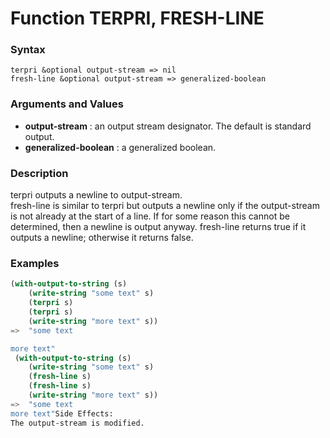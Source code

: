 <!-- Generated on 05/10/2020 by https://github.com/anto2oo/clhs-evolved -->

# Function TERPRI, FRESH-LINE

### Syntax
`terpri &optional output-stream => nil`  
`fresh-line &optional output-stream => generalized-boolean`  


### Arguments and Values
- **output-stream** :  an output stream designator. The default is standard output.   
- **generalized-boolean** : a generalized boolean.   


### Description
terpri outputs a newline to output-stream.  
fresh-line is similar to terpri but outputs a newline only if the output-stream is not already at the start of a line. If for some reason this cannot be determined, then a newline is output anyway. fresh-line returns true if it outputs a newline; otherwise it returns false.



### Examples
```lisp 
(with-output-to-string (s)
    (write-string "some text" s)
    (terpri s)
    (terpri s)
    (write-string "more text" s))
=>  "some text

more text"
 (with-output-to-string (s)
    (write-string "some text" s)
    (fresh-line s)
    (fresh-line s)
    (write-string "more text" s))
=>  "some text
more text"Side Effects:
The output-stream is modified.
```

